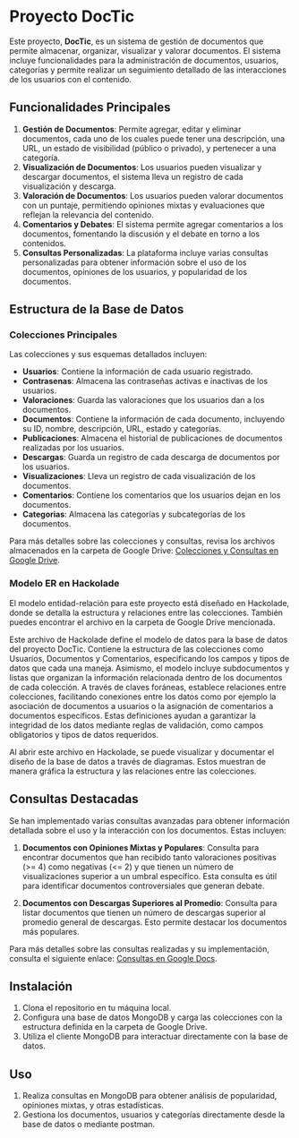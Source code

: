 # Proyecto DocTic

Este proyecto, **DocTic**, es un sistema de gestión de documentos que permite almacenar, organizar, visualizar y valorar documentos. El sistema incluye funcionalidades para la administración de documentos, usuarios, categorías y permite realizar un seguimiento detallado de las interacciones de los usuarios con el contenido.

## Funcionalidades Principales

1. **Gestión de Documentos**: Permite agregar, editar y eliminar documentos, cada uno de los cuales puede tener una descripción, una URL, un estado de visibilidad (público o privado), y pertenecer a una categoría.
2. **Visualización de Documentos**: Los usuarios pueden visualizar y descargar documentos, el sistema lleva un registro de cada visualización y descarga.
3. **Valoración de Documentos**: Los usuarios pueden valorar documentos con un puntaje, permitiendo opiniones mixtas y evaluaciones que reflejan la relevancia del contenido.
4. **Comentarios y Debates**: El sistema permite agregar comentarios a los documentos, fomentando la discusión y el debate en torno a los contenidos.
5. **Consultas Personalizadas**: La plataforma incluye varias consultas personalizadas para obtener información sobre el uso de los documentos, opiniones de los usuarios, y popularidad de los documentos.

## Estructura de la Base de Datos

### Colecciones Principales

Las colecciones y sus esquemas detallados incluyen:

- **Usuarios**: Contiene la información de cada usuario registrado.
- **Contrasenas**: Almacena las contraseñas activas e inactivas de los usuarios.
- **Valoraciones**: Guarda las valoraciones que los usuarios dan a los documentos.
- **Documentos**: Contiene la información de cada documento, incluyendo su ID, nombre, descripción, URL, estado y categorías.
- **Publicaciones**: Almacena el historial de publicaciones de documentos realizadas por los usuarios.
- **Descargas**: Guarda un registro de cada descarga de documentos por los usuarios.
- **Visualizaciones**: Lleva un registro de cada visualización de los documentos.
- **Comentarios**: Contiene los comentarios que los usuarios dejan en los documentos.
- **Categorias**: Almacena las categorías y subcategorías de los documentos.

Para más detalles sobre las colecciones y consultas, revisa los archivos almacenados en la carpeta de Google Drive: [Colecciones y Consultas en Google Drive](https://drive.google.com/drive/u/1/folders/1CD-7wAIfdKQmvfXtXUNCFvDpwyP5HYPx).

### Modelo ER en Hackolade

El modelo entidad-relación para este proyecto está diseñado en Hackolade, donde se detalla la estructura y relaciones entre las colecciones. También puedes encontrar el archivo en la carpeta de Google Drive mencionada.

Este archivo de Hackolade define el modelo de datos para la base de datos del proyecto DocTic. Contiene la estructura de las colecciones como Usuarios, Documentos y Comentarios, especificando los campos y tipos de datos que cada una maneja. Asimismo, el modelo incluye subdocumentos y listas que organizan la información relacionada dentro de los documentos de cada colección. A través de claves foráneas, establece relaciones entre colecciones, facilitando conexiones entre los datos como por ejemplo la asociación de documentos a usuarios o la asignación de comentarios a documentos específicos. Estas definiciones ayudan a garantizar la integridad de los datos mediante reglas de validación, como campos obligatorios y tipos de datos requeridos.

Al abrir este archivo en Hackolade, se puede visualizar y documentar el diseño de la base de datos a través de diagramas. Estos muestran de manera gráfica la estructura y las relaciones entre las colecciones.






## Consultas Destacadas

Se han implementado varias consultas avanzadas para obtener información detallada sobre el uso y la interacción con los documentos. Estas incluyen:

1. **Documentos con Opiniones Mixtas y Populares**: Consulta para encontrar documentos que han recibido tanto valoraciones positivas (>= 4) como negativas (<= 2) y que tienen un número de visualizaciones superior a un umbral específico. Esta consulta es útil para identificar documentos controversiales que generan debate.

2. **Documentos con Descargas Superiores al Promedio**: Consulta para listar documentos que tienen un número de descargas superior al promedio general de descargas. Esto permite destacar los documentos más populares.

Para más detalles sobre las consultas realizadas y su implementación, consulta el siguiente enlace: [Consultas en Google Docs](https://docs.google.com/document/d/1LAxwvMZnJH3SKNu27BQD3i5ePWEj5jyYX0q3xzPuiQE/edit?tab=t.0).


## Instalación

1. Clona el repositorio en tu máquina local.
2. Configura una base de datos MongoDB y carga las colecciones con la estructura definida en la carpeta de Google Drive.
3. Utiliza el cliente MongoDB para interactuar directamente con la base de datos.

## Uso

1. Realiza consultas en MongoDB para obtener análisis de popularidad, opiniones mixtas, y otras estadísticas.
2. Gestiona los documentos, usuarios y categorías directamente desde la base de datos o mediante postman.
